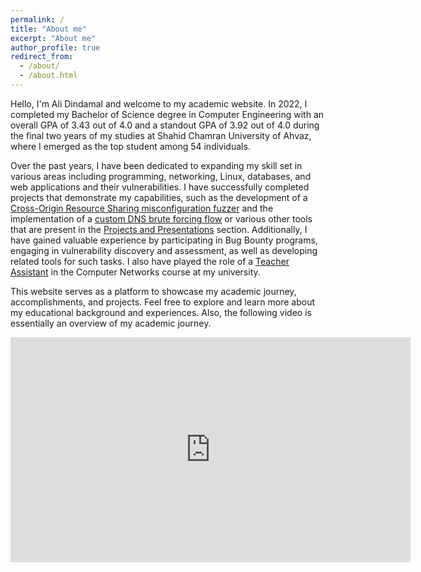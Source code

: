```yaml
---
permalink: /
title: "About me"
excerpt: "About me"
author_profile: true
redirect_from: 
  - /about/
  - /about.html
---
```

Hello, I'm Ali Dindamal and welcome to my academic website. In 2022, I completed my Bachelor of Science degree in Computer Engineering with an overall GPA of 3.43 out of 4.0 and a standout GPA of 3.92 out of 4.0 during the final two years of my studies at Shahid Chamran University of Ahvaz, where I emerged as the top student among 54 individuals.

Over the past years, I have been dedicated to expanding my skill set in various areas including programming, networking, Linux, databases, and web applications and their vulnerabilities. I have successfully completed projects that demonstrate my capabilities, such as the development of a [Cross-Origin Resource Sharing misconfiguration fuzzer](https://0xgwyn.github.io/posts/cors/) and the implementation of a [custom DNS brute forcing flow](https://0xgwyn.github.io/posts/dnsbrute/) or various other tools that are present in the [Projects and Presentations](https://0xgwyn.github.io/year-archive/) section. Additionally, I have gained valuable experience by participating in Bug Bounty programs, engaging in vulnerability discovery and assessment, as well as developing related tools for such tasks. I also have played the role of a [Teacher Assistant](https://0xgwyn.github.io/teaching/) in the Computer Networks course at my university.

This website serves as a platform to showcase my academic journey, accomplishments, and projects. Feel free to explore and learn more about my educational background and experiences. Also, the following video is essentially an overview of my academic journey.
<iframe width="640" height="360" src="https://github.com/0xGwyn/0xGwyn.github.io/assets/60668579/c2202fcc-46b8-451e-a88a-feb7345afd91" frameborder="0" allowfullscreen></iframe>

